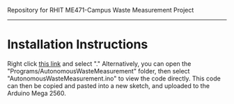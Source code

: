 Repository for RHIT ME471-Campus Waste Measurement Project

-----------------------------------------------------------------------------------------------------------------------------------

# Installation Instructions

Right click [this link]() and select "." Alternatively, you can open the "Programs/AutonomousWasteMeasurement" folder, then select "AutonomousWasteMeasurement.ino" to view the code directly. This code can then be copied and pasted into a new sketch, and uploaded to the Arduino Mega 2560.
